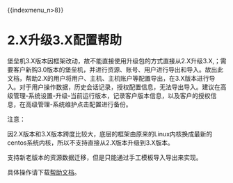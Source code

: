 {{indexmenu_n>8}}

# 2.X升级3.X配置帮助

堡垒机3.X版本因框架改动，故不能直接使用升级包的方式直接从2.X升级3.X,；需要客户新购3.0版本的堡垒机，并进行资源、账号、用户进行导出和导入。故出此文档，帮助2.X的用户将用户、主机、主机账户等配置导出，在3.X版本进行导入。对于用户操作数据，历史会话记录，授权配置信息，无法导出导入。建议在高级管理-系统设置-升级-当前运行版本，记录客户版本信息，以及客户的授权信息，在高级管理-系统维护点击配置进行备份。

注意：

因2.X版本和3.X版本跨度比较大，底层的框架由原来的Linux内核换成<wrap
em>最新的centos系统内核</wrap>，所以不支持直接从2.X版本升级到3.X版本。

支持新老版本的资源数据迁移，但是<wrap em>只能通过手工模板导入导出</wrap>来实现。

<wrap
hi>具体操作请下载[帮助文档](http://uhas2017.cn-gd.ufileos.com/%E6%97%97%E8%88%B0%E7%89%88%E5%A0%A1%E5%9E%92%E6%9C%BA2.X%E5%8D%87%E7%BA%A73.X%E9%85%8D%E7%BD%AE%E5%AF%BC%E5%85%A5%E6%96%87%E6%A1%A3.docx)。</wrap>
